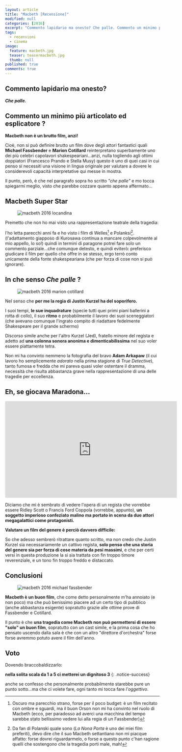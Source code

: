 ```yaml
---
layout: article
title: "Macbeth [Recensione]"
modified: null
categories: [2016]
excerpt: "Commento lapidario ma onesto? Che palle. Commento un minimo più articolato ed esplicatore? Macbeth non è un brutto film, anzi!"
tags:
  - recensioni
  - cinema
image: 
  feature: macbeth.jpg
  teaser: teasermacbeth.jpg
  thumb: null
published: true
comments: true
---
```


## Commento lapidario ma onesto?

_**Che palle.**_

## Commento un minimo più articolato ed esplicatore ?

**Macbeth non è un brutto film, anzi!**

Cioè, non si può definire brutto un film dove degli attori fantastici quali **Michael Fassbender** e **Marion Cotillard** reinterpretano superbamente uno dei più celebri capolavori shakespeariani...anzi, nulla togliendo agli ottimi doppiatori (Francesco Prando e Stella Musy) questo è uno di quei casi in cui penso si necessiti una visione in lingua originale per valutare a dovere le considerevoli capacità interpretative qui messe in mostra.

Il punto, però, è che nel paragrafo sopra ho scritto _"che palle"_ e mo tocca spiegarmi meglio, visto che parebbe cozzare quanto appena affermato...

## Macbeth Super Star

<figure>
	<img src="http://www.theyorker.co.uk/wp-content/uploads/2015/10/Macbeth-Poster-.jpg
" alt="macbeth 2016 locandina">
</figure>

Premetto che non ho mai visto una rappresentazione teatrale della tragedia: 

l'ho letta parecchi anni fa e ho visto i film di Welles[^Welles] e Polanksi[^polanski]. (l'adattamento giapposo di Kurosawa continua a mancare colpevolmente al mio appello, lo so!) quindi in termini di paragone potrei fare solo un commento parziale...che comunque detesto, e quindi eviterò: preferisco giudicare il film per quello che offre in se stesso, ergo terrò conto unicamente della fonte shakespeariana (che per forza di cose non si può ignorare).

[^welles]: Oscuro ma parecchio strano, forse per il poco budget: è un film recitato con ombre e sguardi, ma il buon Orson non mi ha convinto nel ruolo di Macbeth (ecco, per paradosso ad averci una macchina del tempo sarebbe stato bellissimo vedere lui alla regia di un Fassbender)

[^polanski]: Da fan di Polanski quale sono (_La Nona Porta_ è uno dei miei film preferiti), devo dire che il suo Macbeth settantiano non mi piacque affatto: forse dovrei riguardarmelo, o forse a questo punto c'han ragione quelli che sostengono che la tragedia porti male, mah!

## In che senso _Che palle_ ?

<figure>
	<img src="http://thefilmstage.com/wp-content/uploads/2015/06/macbeth_header-620x338.png
" alt="macbeth 2016 marion cotillard">
</figure>

Nel senso che **per me la regia di Justin Kurzel ha del soporifero.** 

I suoi tempi, **le sue inquadrature** (specie tutti quei primi piani ballerini a rotta di collo), il suo **ritmo** e probabilmente il lavoro dei suoi sceneggiatori (che avevano comunque l'ingrato compito di riadattare fedelmente Shakespeare per il grande schermo)

Discorso simile anche per l'altro Kurzel (Jed), fratello minore del regista e adetto ad **una colonna sonora anonima e dimenticabilissima** nel suo voler essere piattamente tetra.

Non mi ha convinto nemmeno la fotografia del bravo **Adam Arkapaw** (il cui lavoro ho semplicemente _adorato_ nella prima stagione di _True Detective_), tanto fumosa e fredda che mi pareva quasi voler ostentare il dramma, necessità che risulta abbastanza grave nella rappresentazione di una delle tragedie per eccellenza.

## Eh, se giocava Maradona...

<iframe width="560" height="315" src="https://www.youtube.com/embed/RgH_OnrYlCk" frameborder="0" allowfullscreen></iframe>

Diciamo che mi è sembrato di vedere l'opera di un regista che vorrebbe essere Ridley Scott o Francis Ford Coppola (vorrebbe, appunto), **un soggetto imperioso confeziato malino ma portato in scena da due attori megagalattici come protagonisti.**

**Valutare un film del genere è perciò davvero difficile:** 

So che adesso sembrerò ritrattare quanto scritto, ma non credo che Justin Kurzel sia necessariamente un cattivo regista, **solo penso che una storia del genere sia per forza di cose materia da pesi massimi**, e che per certi versi in questa produzione la si sia trattata con fin troppo timore reverenziale, e un tono fin troppo freddo e distaccato.

## Conclusioni

<figure>
	<img src="http://images.vanityfair.it/gallery/31830/Big/c02e4e28-a53b-40bd-8754-3dc4164caa0f.jpg
" alt="macbeth 2016 michael fassbender">
</figure>

**Macbeth è un buon film**, che come detto personalmente m'ha annoiato (e non poco) ma che può benissimo piacere ad un certo tipo di pubblico (anche abbastanza esigente) sopratutto grazie alle ottime prove di Fassbender e Cotillard.

Il punto è che **una tragedia come Macbeth non può permettersi di essere "solo" un buon film**, sopratutto con un cast simile, e la prima cosa che ho pensato uscendo dalla sala è che con un altro "direttore d'orchestra" forse forse avremmo potuto avere il film dell'anno.

## Voto

Dovendo braccobaldizzarlo:

**nella solita scala da 1 a 5 ci metterei un dignitoso 3**
{: .notice-success}

anche se confesso che personalmente probabilmente starebbe pure un punto sotto...ma che ci volete fare, ogni tanto mi tocca fare _l'oggettivo._

<script type="application/ld+json">
{
  "@context":"http://schema.org",
  "@type":"Movie",
  "name":"Macbeth", 
  "review": {
    "@type": "Review",
    "reviewRating": {
      "@type": "Rating",
      "ratingValue": "3"
    },
    "name": "Soffia, vento. Vieni, rovina",
    "author": {
      "@type": "Person",
      "name": "Andrea Xab Corinti"
   },
   "datePublished": "2016-1-14",
    "reviewBody": "Commento lapidario ma onesto? Che palle. Commento un minimo più articolato ed esplicatore? Macbeth non è un brutto film, anzi!"
  }
}
</script> 